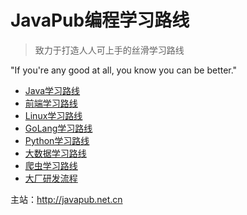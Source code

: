 <!--
 * @Author: JavaPub
 * @Date: 2023-07-20 20:30:11
 * @LastEditors: your name
 * @LastEditTime: 2023-07-22 10:28:14
 * @Description: Here is the JavaPub code base. Search JavaPub on the whole web.
 * @FilePath: \code-route\README.md
-->
# JavaPub编程学习路线


> 致力于打造人人可上手的丝滑学习路线

"If you're any good at all, you know you can be better."


* [Java学习路线](docs/Java.md)
* [前端学习路线](/)
* [Linux学习路线](/)
* [GoLang学习路线](docs/GoLang.md)
* [Python学习路线](/)
* [大数据学习路线](docs/BigData.md)
* [爬虫学习路线](/)
* [大厂研发流程](/)


主站：<http://javapub.net.cn>

<!-- 编程指南 - 让每一个想学编程的同学，学会技术。原创编程学习路线，包括全面的知识点、面试题、项目、求职，学会 Java 和前端。 -->
